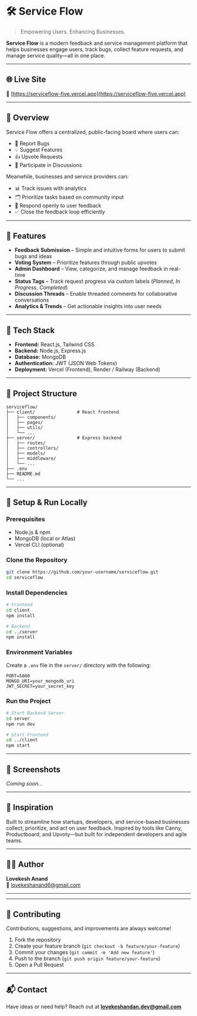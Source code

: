 # 🛠️ Service Flow

> Empowering Users. Enhancing Businesses.

**Service Flow** is a modern feedback and service management platform that helps businesses engage users, track bugs, collect feature requests, and manage service quality—all in one place.

---

## 🌐 Live Site

🔗 [https://serviceflow-five.vercel.app](https://serviceflow-five.vercel.app)

---

## 📸 Overview

Service Flow offers a centralized, public-facing board where users can:

- 🐞 Report Bugs  
- 💡 Suggest Features  
- 👍 Upvote Requests  
- 💬 Participate in Discussions  

Meanwhile, businesses and service providers can:

- 📊 Track issues with analytics  
- 🗂 Prioritize tasks based on community input  
- 📢 Respond openly to user feedback  
- ✅ Close the feedback loop efficiently  

---

## 🚀 Features

- **Feedback Submission** – Simple and intuitive forms for users to submit bugs and ideas  
- **Voting System** – Prioritize features through public upvotes  
- **Admin Dashboard** – View, categorize, and manage feedback in real-time  
- **Status Tags** – Track request progress via custom labels (_Planned_, _In Progress_, _Completed_)  
- **Discussion Threads** – Enable threaded comments for collaborative conversations  
- **Analytics & Trends** – Get actionable insights into user needs  

---

## 🧱 Tech Stack

- **Frontend:** React.js, Tailwind CSS  
- **Backend:** Node.js, Express.js  
- **Database:** MongoDB  
- **Authentication:** JWT (JSON Web Tokens)  
- **Deployment:** Vercel (Frontend), Render / Railway (Backend)

---

## 📁 Project Structure

```
serviceflow/
├── client/                # React frontend
│   ├── components/
│   ├── pages/
│   ├── utils/
│   └── ...
├── server/                # Express backend
│   ├── routes/
│   ├── controllers/
│   ├── models/
│   ├── middleware/
│   └── ...
├── .env
├── README.md
└── ...
```

---

## 🧪 Setup & Run Locally

### Prerequisites

- Node.js & npm  
- MongoDB (local or Atlas)  
- Vercel CLI (optional)

### Clone the Repository

```bash
git clone https://github.com/your-username/serviceflow.git
cd serviceflow
```

### Install Dependencies

```bash
# Frontend
cd client
npm install

# Backend
cd ../server
npm install
```

### Environment Variables

Create a `.env` file in the `server/` directory with the following:

```env
PORT=5000
MONGO_URI=your_mongodb_uri
JWT_SECRET=your_secret_key
```

### Run the Project

```bash
# Start Backend Server
cd server
npm run dev

# Start Frontend
cd ../client
npm start
```

---

## 📸 Screenshots

_Coming soon..._

---

## 🧠 Inspiration

Built to streamline how startups, developers, and service-based businesses collect, prioritize, and act on user feedback. Inspired by tools like Canny, Productboard, and Upvoty—but built for independent developers and agile teams.

---

## 🧑‍💻 Author

**Lovekesh Anand**  
📧 lovekeshanand6@gmail.com

---

---

## 🙌 Contributing

Contributions, suggestions, and improvements are always welcome!  

1. Fork the repository  
2. Create your feature branch (`git checkout -b feature/your-feature`)  
3. Commit your changes (`git commit -m 'Add new feature'`)  
4. Push to the branch (`git push origin feature/your-feature`)  
5. Open a Pull Request

---

## 📬 Contact

Have ideas or need help? Reach out at **lovekeshandan.dev@gmail.com**
